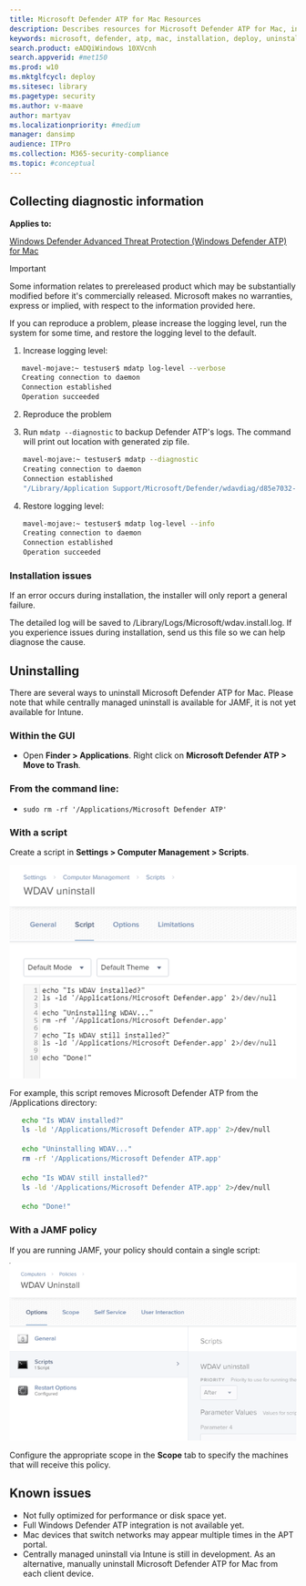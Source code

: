 ```yaml
---
title: Microsoft Defender ATP for Mac Resources
description: Describes resources for Microsoft Defender ATP for Mac, including how to uninstall it, how to collect diagnostic logs, and known issues with the product.
keywords: microsoft, defender, atp, mac, installation, deploy, uninstallation, intune, jamf, macos, mojave, high sierra, sierra
search.product: eADQiWindows 10XVcnh
search.appverid: #met150
ms.prod: w10
ms.mktglfcycl: deploy
ms.sitesec: library
ms.pagetype: security
ms.author: v-maave
author: martyav
ms.localizationpriority: #medium
manager: dansimp
audience: ITPro
ms.collection: M365-security-compliance 
ms.topic: #conceptual
---
```


## Collecting diagnostic information

**Applies to:**

[Windows Defender Advanced Threat Protection (Windows Defender ATP) for Mac](https://go.microsoft.com/fwlink/p/?linkid=???To-Add???)
 
>[!IMPORTANT]
>Some information relates to prereleased product which may be substantially modified before it's commercially released. Microsoft makes no warranties, express or implied, with respect to the information provided here.

If you can reproduce a problem, please increase the logging level, run the system for some time, and restore the logging level to the default.

1) Increase logging level:

```bash
   mavel-mojave:~ testuser$ mdatp log-level --verbose
   Creating connection to daemon
   Connection established
   Operation succeeded
```

2) Reproduce the problem

3) Run `mdatp --diagnostic` to backup Defender ATP's logs. The command will print out location with generated zip file.

   ```bash
   mavel-mojave:~ testuser$ mdatp --diagnostic
   Creating connection to daemon
   Connection established
   "/Library/Application Support/Microsoft/Defender/wdavdiag/d85e7032-adf8-434a-95aa-ad1d450b9a2f.zip"
   ```

4) Restore logging level:

   ```bash
   mavel-mojave:~ testuser$ mdatp log-level --info
   Creating connection to daemon
   Connection established
   Operation succeeded
   ```

### Installation issues

If an error occurs during installation, the installer will only report a general failure.

The detailed log will be saved to /Library/Logs/Microsoft/wdav.install.log. If you experience issues during installation, send us this file so we can help diagnose the cause.

## Uninstalling

There are several ways to uninstall Microsoft Defender ATP for Mac. Please note that while centrally managed uninstall is available for JAMF, it is not yet available for Intune. 

### Within the GUI

- Open **Finder > Applications**. Right click on **Microsoft Defender ATP > Move to Trash**.

### From the command line:

- ```sudo rm -rf '/Applications/Microsoft Defender ATP'```

### With a script

Create a script in **Settings > Computer Management > Scripts**.

![Microsoft Defender uninstall screenshot](images/MDATP_26_Uninstall.png)

For example, this script removes Microsoft Defender ATP from the /Applications directory:

```bash
   echo "Is WDAV installed?"
   ls -ld '/Applications/Microsoft Defender ATP.app' 2>/dev/null

   echo "Uninstalling WDAV..."
   rm -rf '/Applications/Microsoft Defender ATP.app'

   echo "Is WDAV still installed?"
   ls -ld '/Applications/Microsoft Defender ATP.app' 2>/dev/null

   echo "Done!"
```

### With a JAMF policy

If you are running JAMF, your policy should contain a single script:

![Microsoft Defender uninstall script screenshot](images/MDATP_27_UninstallScript.png)

Configure the appropriate scope in the **Scope** tab to specify the machines that will receive this policy.

## Known issues

- Not fully optimized for performance or disk space yet.
- Full Windows Defender ATP integration is not available yet.
- Mac devices that switch networks may appear multiple times in the APT portal.
- Centrally managed uninstall via Intune is still in development. As an alternative, manually uninstall Microsoft Defender ATP for Mac from each client device.